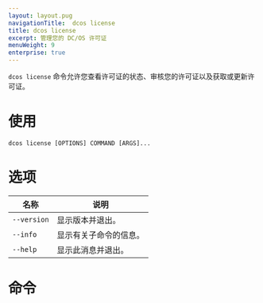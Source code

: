 ```yaml
---
layout: layout.pug
navigationTitle:  dcos license
title: dcos license
excerpt: 管理您的 DC/OS 许可证
menuWeight: 9
enterprise: true
---
```

`dcos license` 命令允许您查看许可证的状态、审核您的许可证以及获取或更新许可证。

# 使用

```
dcos license [OPTIONS] COMMAND [ARGS]...
```

# 选项

| 名称 | 说明 |
|---------|-------------|
| `--version` | 显示版本并退出。|
| `--info` | 显示有关子命令的信息。|
| `--help` | 显示此消息并退出。|

# 命令

